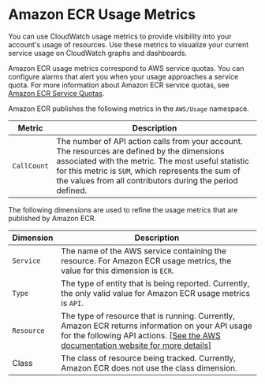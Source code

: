 # Amazon ECR Usage Metrics<a name="monitoring-usage"></a>

You can use CloudWatch usage metrics to provide visibility into your account's usage of resources\. Use these metrics to visualize your current service usage on CloudWatch graphs and dashboards\.

Amazon ECR usage metrics correspond to AWS service quotas\. You can configure alarms that alert you when your usage approaches a service quota\. For more information about Amazon ECR service quotas, see [Amazon ECR Service Quotas](service-quotas.md)\.

Amazon ECR publishes the following metrics in the `AWS/Usage` namespace\.


|  Metric  |  Description  | 
| --- | --- | 
|  `CallCount`  |  The number of API action calls from your account\. The resources are defined by the dimensions associated with the metric\. The most useful statistic for this metric is `SUM`, which represents the sum of the values from all contributors during the period defined\.  | 

The following dimensions are used to refine the usage metrics that are published by Amazon ECR\.


|  Dimension  |  Description  | 
| --- | --- | 
|  `Service`  |  The name of the AWS service containing the resource\. For Amazon ECR usage metrics, the value for this dimension is `ECR`\.  | 
|  `Type`  |  The type of entity that is being reported\. Currently, the only valid value for Amazon ECR usage metrics is `API`\.  | 
|  `Resource`  |  The type of resource that is running\. Currently, Amazon ECR returns information on your API usage for the following API actions\. [\[See the AWS documentation website for more details\]](http://docs.aws.amazon.com/AmazonECR/latest/userguide/monitoring-usage.html)  | 
|  Class  |  The class of resource being tracked\. Currently, Amazon ECR does not use the class dimension\.  | 